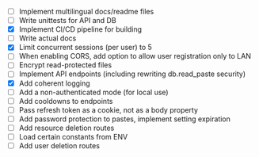 - [ ] Implement multilingual docs/readme files
- [ ] Write unittests for API and DB
- [x] Implement CI/CD pipeline for building
- [ ] Write actual docs
- [x] Limit concurrent sessions (per user) to 5
- [ ] When enabling CORS, add option to allow user registration only to LAN
- [ ] Encrypt read-protected files
- [ ] Implement API endpoints (including rewriting db.read_paste security)
- [x] Add coherent logging
- [ ] Add a non-authenticated mode (for local use)
- [ ] Add cooldowns to endpoints
- [ ] Pass refresh token as a cookie, not as a body property
- [ ] Add password protection to pastes, implement setting expiration
- [ ] Add resource deletion routes
- [ ] Load certain constants from ENV
- [ ] Add user deletion routes